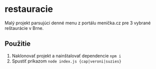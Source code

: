 # restauracie
Malý projekt parsujúci denné menu z portálu meníčka.cz pre 3 vybrané reštaurácie v Brne.
## Použitie
1. Naklonovať projekt a nainštalovať dependencie
`npm i`
2. Spustiť príkazom
`node index.js {cap|veroni|suzies}`
